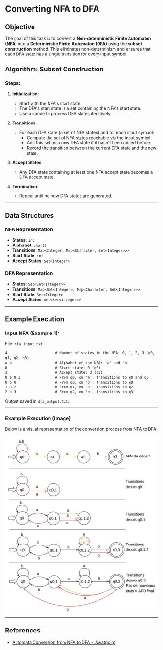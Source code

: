 # Converting NFA to DFA

## Objective
The goal of this task is to convert a **Non-deterministic Finite Automaton (NFA)** into a **Deterministic Finite Automaton (DFA)** using the **subset construction** method. This eliminates non-determinism and ensures that each DFA state has a single transition for every input symbol.

## Algorithm: Subset Construction

### Steps:
1. **Initialization**:
   - Start with the NFA's start state.
   - The DFA's start state is a set containing the NFA's start state.
   - Use a queue to process DFA states iteratively.

2. **Transitions**:
   - For each DFA state (a set of NFA states) and for each input symbol:
     - Compute the set of NFA states reachable via the input symbol.
     - Add this set as a new DFA state if it hasn't been added before.
     - Record the transition between the current DFA state and the new state.

3. **Accept States**:
   - Any DFA state containing at least one NFA accept state becomes a DFA accept state.

4. **Termination**:
   - Repeat until no new DFA states are generated.

---

## Data Structures

### NFA Representation
- **States**: `int`
- **Alphabet**: `char[]`
- **Transitions**: `Map<Integer, Map<Character, Set<Integer>>>`
- **Start State**: `int`
- **Accept States**: `Set<Integer>`

### DFA Representation
- **States**: `Set<Set<Integer>>`
- **Transitions**: `Map<Set<Integer>, Map<Character, Set<Integer>>>`
- **Start State**: `Set<Integer>`
- **Accept States**: `Set<Set<Integer>>`

---

## Example Execution

### Input NFA (Example 1):
File: `nfa_input.txt`
```
4                      # Number of states in the NFA: 0, 1, 2, 3 (q0, q1, q2, q3)
a b                    # Alphabet of the NFA: 'a' and 'b'
0                      # Start state: 0 (q0)
3                      # Accept state: 3 (q3)
0 a 0 1                # From q0, on 'a', transitions to q0 and q1
0 b 0                  # From q0, on 'b', transitions to q0
1 a 2                  # From q1, on 'a', transitions to q2
2 b 3                  # From q2, on 'b', transitions to q3
```

Output saved in `dfa_output.txt`.

---

### Example Execution (Image)
Below is a visual representation of the conversion process from NFA to DFA:

![NFA to DFA Conversion Example](https://github.com/HoaVies/NFAtoDFA/blob/master/1stExample.png)

---

## References

- [Automata Conversion from NFA to DFA - Javatpoint](https://www.javatpoint.com/automata-conversion-from-nfa-to-dfa)
```
